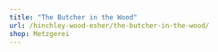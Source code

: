 ```yaml
---
title: "The Butcher in the Wood"
url: /hinchley-wood-esher/the-butcher-in-the-wood/
shop: Metzgerei
---
```

